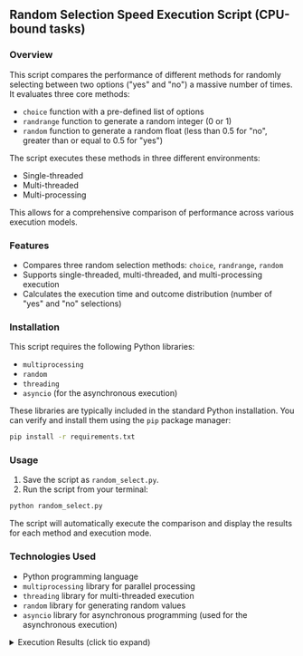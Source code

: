 

## Random Selection Speed Execution Script (CPU-bound tasks)

### Overview

This script compares the performance of different methods for randomly selecting between two options ("yes" and "no") a massive number of times. It evaluates three core methods:

* `choice` function with a pre-defined list of options
* `randrange` function to generate a random integer (0 or 1)
* `random` function to generate a random float (less than 0.5 for "no", greater than or equal to 0.5 for "yes")

The script executes these methods in three different environments:

* Single-threaded
* Multi-threaded
* Multi-processing

This allows for a comprehensive comparison of performance across various execution models.

### Features

* Compares three random selection methods: `choice`, `randrange`, `random`
* Supports single-threaded, multi-threaded, and multi-processing execution
* Calculates the execution time and outcome distribution (number of "yes" and "no" selections)

### Installation

This script requires the following Python libraries:

* `multiprocessing`
* `random`
* `threading`
* `asyncio` (for the asynchronous execution)

These libraries are typically included in the standard Python installation. You can verify and install them using the `pip` package manager:

```bash
pip install -r requirements.txt
```


### Usage

1. Save the script as `random_select.py`.
2. Run the script from your terminal:

```bash
python random_select.py
```

The script will automatically execute the comparison and display the results for each method and execution mode.

### Technologies Used

* Python programming language
* `multiprocessing` library for parallel processing
* `threading` library for multi-threaded execution
* `random` library for generating random values
* `asyncio` library for asynchronous programming (used for the asynchronous execution)


<details>

<summary>Execution Results (click tio expand)</summary>

**Python 3.11.7 on Mac with M1**

```
Single-threaded choice: 23.19 sec
yes: 50005287, no: 49994713
Single-threaded randrange: 21.13 sec
yes: 49997033, no: 50002967
Single-threaded random: 5.62 sec
yes: 50004773, no: 49995227

Multi-threaded choice: 23.73 sec
yes: 49999124, no: 50000876
Multi-threaded randrange: 21.30 sec
yes: 50004134, no: 49995866
Multi-threaded random: 5.51 sec
yes: 50004663, no: 49995337

CPU count: 8
Multi-processing choice: 4.85 sec
yes: 49999987, no: 50000013
Multi-processing randrange: 4.39 sec
yes: 50009667, no: 49990333
Multi-processing random: 1.27 sec
yes: 50003205, no: 49996795

async
Async random async: 5.51 sec
yes: 49995906, no: 50004094
```

**Python 3.11.7 on Windows 11 with Intel i5-8500T (Cores/Logical CPU: 6)** - same hardware as below

```
Single-threaded choice: 40.82 sec
yes: 50009297, no: 49990703
Single-threaded randrange: 42.31 sec
yes: 50000790, no: 49999210
Single-threaded random: 10.78 sec
yes: 49992072, no: 50007928

Multi-threaded choice: 40.46 sec
yes: 49994303, no: 50005697
Multi-threaded randrange: 41.79 sec
yes: 50005119, no: 49994881
Multi-threaded random: 10.99 sec
yes: 50003664, no: 49996336

CPU count: 6
Multi-processing choice: 7.56 sec
yes: 49998711, no: 50001285
Multi-processing randrange: 8.14 sec
yes: 49990076, no: 50009920
Multi-processing random: 2.39 sec
yes: 50003991, no: 49996005

async
Async random async: 11.13 sec
yes: 49999728, no: 50000272
```

**Python 3.12.1 on Windows 11 with Intel i5-8500T (Cores/Logical CPU: 6)** - same hardware as below

```
Single-threaded choice: 42.19 sec
yes: 49995497, no: 50004503
Single-threaded randrange: 45.14 sec
yes: 50009001, no: 49990999
Single-threaded random: 10.21 sec
yes: 50003166, no: 49996834

Multi-threaded choice: 41.39 sec
yes: 50003229, no: 49996771
Multi-threaded randrange: 44.09 sec
yes: 50002289, no: 49997711
Multi-threaded random: 10.46 sec
yes: 50000682, no: 49999318

CPU count: 6
Multi-processing choice: 8.43 sec
yes: 49999935, no: 50000061
Multi-processing randrange: 8.88 sec
yes: 50017700, no: 49982296
Multi-processing random: 2.21 sec
yes: 50000743, no: 49999253

async
Async random async: 9.99 sec
yes: 50006008, no: 49993992
```

**Python 3.11.8 on Ubuntu 22.04.4 with Intel i5-8500T (Cores/Logical CPU: 6)** - same hardware as above 

```
Single-threaded choice: 29.56 sec
yes: 49997575, no: 50002425
Single-threaded randrange: 31.43 sec
yes: 49996034, no: 50003966
Single-threaded random: 7.87 sec
yes: 50010426, no: 49989574

Multi-threaded choice: 42.30 sec
yes: 49991732, no: 50008268
Multi-threaded randrange: 44.60 sec
yes: 50000429, no: 49999571
Multi-threaded random: 9.05 sec
yes: 50008182, no: 49991818

CPU count: 6
Multi-processing choice: 5.83 sec
yes: 50009441, no: 49990555
Multi-processing randrange: 6.17 sec
yes: 50006118, no: 49993878
Multi-processing random: 1.48 sec
yes: 50009849, no: 49990147

async
Async random async: 7.94 sec
yes: 49992179, no: 50007821
```

**Python 3.11.7 on Windows 11 with Intel i5-1035G7 (Cores: 4 / Logical CPU: 6)** - laptop

```
Single-threaded choice: 32.51 sec
yes: 49996559, no: 50003441
Single-threaded randrange: 34.51 sec
yes: 50009436, no: 49990564
Single-threaded random: 8.52 sec
yes: 49998908, no: 50001092

Multi-threaded choice: 34.70 sec
yes: 50004930, no: 49995070
Multi-threaded randrange: 37.42 sec
yes: 49992683, no: 50007317
Multi-threaded random: 10.67 sec
yes: 49995058, no: 50004942

CPU count: 8
Multi-processing choice: 9.78 sec
yes: 50002242, no: 49997758
Multi-processing randrange: 13.86 sec
yes: 50004650, no: 49995350
Multi-processing random: 4.18 sec
yes: 50014722, no: 49985278

async
Async random async: 8.99 sec
yes: 50004017, no: 49995983
```

**Python 3.11.2 on LMDE 6 (Debian 12) with Intel Celeron N3060 (2 cores)** - netbook

```
Single-threaded choice: 101.13 sec
yes: 50003630, no: 49996370
Single-threaded randrange: 127.73 sec
yes: 50001691, no: 49998309
Single-threaded random: 27.51 sec
yes: 50003751, no: 49996249

Multi-threaded choice: 123.28 sec
yes: 49999168, no: 50000832
Multi-threaded randrange: 158.08 sec
yes: 49997208, no: 50002792
Multi-threaded random: 34.27 sec
yes: 49998846, no: 50001154

CPU count: 2
Multi-processing choice: 65.80 sec
yes: 49998558, no: 50001442
Multi-processing randrange: 65.05 sec
yes: 50002651, no: 49997349
Multi-processing random: 16.91 sec
yes: 50000459, no: 49999541

async
Async random async: 26.28 sec
yes: 50000319, no: 49999681
```

**Python 3.11.8 on Google IDX VM with RAM: 8Gb, Cores: 2**

```
Single-threaded choice: 47.72 sec
yes: 50001776, no: 49998224
Single-threaded randrange: 49.09 sec
yes: 49999663, no: 50000337
Single-threaded random: 12.60 sec
yes: 49997630, no: 50002370

Multi-threaded choice: 51.94 sec
yes: 49997591, no: 50002409
Multi-threaded randrange: 56.82 sec
yes: 50004175, no: 49995825
Multi-threaded random: 12.54 sec
yes: 50006503, no: 49993497

CPU count: 2
Multi-processing choice: 46.28 sec
yes: 49992610, no: 50007390
Multi-processing randrange: 48.74 sec
yes: 50003956, no: 49996044
Multi-processing random: 12.98 sec
yes: 49987894, no: 50012106

async
Async random async: 12.02 sec
yes: 49998566, no: 50001434
```

</details>
